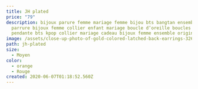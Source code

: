 ```yaml
---
title: JH plated
price: "79"
description: bijoux parure femme mariage femme bijou bts bangtan ensemble
  parrure bijoux femme collier enfant mariage boucle d’oreille boucles d oreille
  pendante bts kpop collier mariage cadeau bijoux femme ensemble original fille
image: /assets/close-up-photo-of-gold-colored-latched-back-earrings-3266700.jpg
path: jh-plated
size:
  - Moyen
color:
  - orange
  - Rouge
created: 2020-06-07T01:18:52.560Z
---
```

